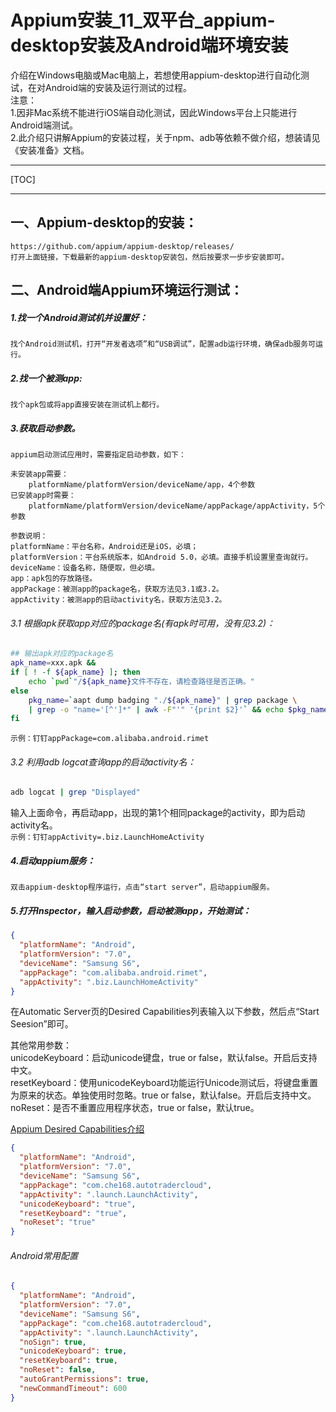 # Appium安装_11_双平台_appium-desktop安装及Android端环境安装

介绍在Windows电脑或Mac电脑上，若想使用appium-desktop进行自动化测试，在对Android端的安装及运行测试的过程。  
注意：  
1.因非Mac系统不能进行iOS端自动化测试，因此Windows平台上只能进行Android端测试。  
2.此介绍只讲解Appium的安装过程，关于npm、adb等依赖不做介绍，想装请见《安装准备》文档。

---

[TOC]

---

## 一、Appium-desktop的安装：

    https://github.com/appium/appium-desktop/releases/
    打开上面链接，下载最新的appium-desktop安装包，然后按要求一步步安装即可。

## 二、Android端Appium环境运行测试：

##### 1.找一个Android测试机并设置好：
    找个Android测试机，打开“开发者选项”和“USB调试”，配置adb运行环境，确保adb服务可运行。

##### 2.找一个被测app:
    找个apk包或将app直接安装在测试机上都行。

##### 3.获取启动参数。
    appium启动测试应用时，需要指定启动参数，如下：
    
    未安装app需要： 
        platformName/platformVersion/deviceName/app，4个参数
    已安装app时需要： 
        platformName/platformVersion/deviceName/appPackage/appActivity，5个参数

    参数说明：
    platformName：平台名称，Android还是iOS，必填；
    platformVersion：平台系统版本，如Android 5.0，必填。直接手机设置里查询就行。
    deviceName：设备名称，随便取，但必填。
    app：apk包的存放路径。
    appPackage：被测app的package名，获取方法见3.1或3.2。
    appActivity：被测app的启动activity名，获取方法见3.2。

###### 3.1 根据apk获取app对应的package名(有apk时可用，没有见3.2)：
```bash
## 输出apk对应的package名
apk_name=xxx.apk &&
if [ ! -f ${apk_name} ]; then
    echo `pwd`"/${apk_name}文件不存在，请检查路径是否正确。"
else
    pkg_name=`aapt dump badging "./${apk_name}" | grep package \
    | grep -o "name='[^']*" | awk -F"'" '{print $2}'` && echo $pkg_name
fi
```
`示例：钉钉appPackage=com.alibaba.android.rimet`

###### 3.2 利用adb logcat查询app的启动activity名：
```bash
adb logcat | grep "Displayed"
```
输入上面命令，再启动app，出现的第1个相同package的activity，即为启动activity名。  
`示例：钉钉appActivity=.biz.LaunchHomeActivity`

##### 4.启动appium服务：
    双击appium-desktop程序运行，点击“start server”，启动appium服务。

##### 5.打开Inspector，输入启动参数，启动被测app，开始测试：
```json
{
  "platformName": "Android",
  "platformVersion": "7.0",
  "deviceName": "Samsung S6",
  "appPackage": "com.alibaba.android.rimet",
  "appActivity": ".biz.LaunchHomeActivity"
}
```
在Automatic Server页的Desired Capabilities列表输入以下参数，然后点“Start Seesion”即可。

其他常用参数：  
unicodeKeyboard：启动unicode键盘，true or false，默认false。开启后支持中文。  
resetKeyboard：使用unicodeKeyboard功能运行Unicode测试后，将键盘重置为原来的状态。单独使用时忽略。true or false，默认false。开启后支持中文。  
noReset：是否不重置应用程序状态，true or false，默认true。  

[Appium Desired Capabilities介绍](https://github.com/appium/appium/blob/master/docs/en/writing-running-appium/caps.md)

```json
{
  "platformName": "Android",
  "platformVersion": "7.0",
  "deviceName": "Samsung S6",
  "appPackage": "com.che168.autotradercloud",
  "appActivity": ".launch.LaunchActivity",
  "unicodeKeyboard": "true",
  "resetKeyboard": "true",
  "noReset": "true"
}
```

###### Android常用配置
```json
{
  "platformName": "Android",
  "platformVersion": "7.0",
  "deviceName": "Samsung S6",
  "appPackage": "com.che168.autotradercloud",
  "appActivity": ".launch.LaunchActivity",
  "noSign": true,
  "unicodeKeyboard": true,
  "resetKeyboard": true,
  "noReset": false,
  "autoGrantPermissions": true,
  "newCommandTimeout": 600
}

```
